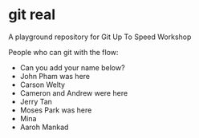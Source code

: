 # git real
A playground repository for Git Up To Speed Workshop

People who can git with the flow:

* Can you add your name below?
* John Pham was here
* Carson Welty
* Cameron and Andrew were here
* Jerry Tan
* Moses Park was here
* Mina
* Aaroh Mankad
